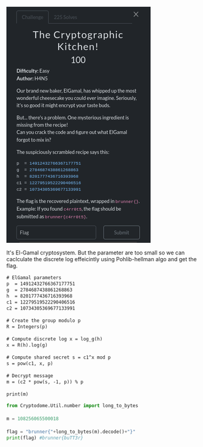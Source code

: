 ![image](./assets/kitchen.png)

It's El-Gamal cryptosystem. But the parameter are too small so we can caclculate the discrete log effeicintly using Pohlib-hellman algo and get the flag.

```sage
# ElGamal parameters
p  = 14912432766367177751
g  = 2784687438861268863
h  = 8201777436716393968
c1 = 12279519522290406516
c2 = 10734305369677133991

# Create the group modulo p
R = Integers(p)

# Compute discrete log x = log_g(h)
x = R(h).log(g)  

# Compute shared secret s = c1^x mod p
s = pow(c1, x, p)

# Decrypt message
m = (c2 * pow(s, -1, p)) % p

print(m)

```

```py
from Cryptodome.Util.number import long_to_bytes

m = 108256065500018

flag = "brunner{"+long_to_bytes(m).decode()+"}"
print(flag) #brunner{buTT3r}
```

